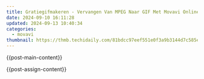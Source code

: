 ```yaml
---
title: Gratiegifmakeren - Vervangen Van MPEG Naar GIF Met Movavi Online Zonder Kosten
date: 2024-09-10 16:11:28
updated: 2024-09-13 10:40:34
categories:
  - movavi
thumbnail: https://thmb.techidaily.com/81bdcc97eef551e0f3a9b3144d7c585e9e69ed51245c289c479d5dc0d390d590.jpg
---
```


{{post-main-content}}

<ins class="adsbygoogle"
     style="display:block"
     data-ad-format="autorelaxed"
     data-ad-client="ca-pub-7571918770474297"
     data-ad-slot="1223367746"></ins>

{{post-assign-content}}

<ins class="adsbygoogle"
     style="display:block"
     data-ad-client="ca-pub-7571918770474297"
     data-ad-slot="8358498916"
     data-ad-format="auto"
     data-full-width-responsive="true"></ins>
